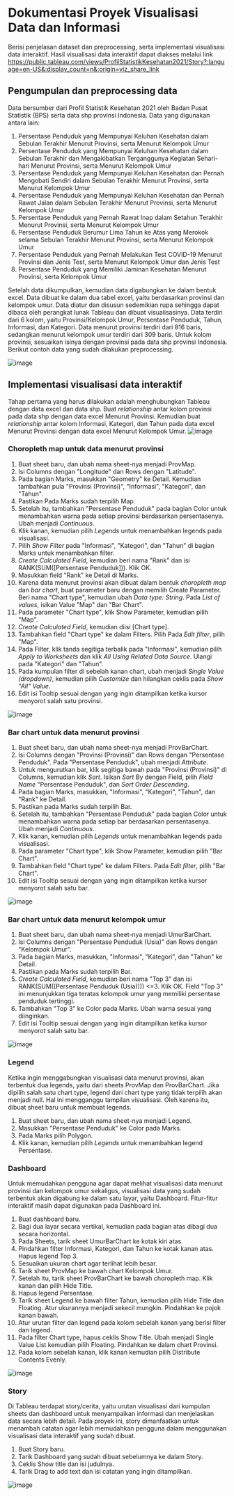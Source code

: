# Dokumentasi Proyek Visualisasi Data dan Informasi
Berisi penjelasan dataset dan preprocessing, serta implementasi visualisasi data interaktif.
Hasil visualisasi data interaktif dapat diakses melalui link 
https://public.tableau.com/views/ProfilStatistikKesehatan2021/Story?:language=en-US&:display_count=n&:origin=viz_share_link

## Pengumpulan dan preprocessing data
Data bersumber dari Profil Statistik Kesehatan 2021 oleh Badan Pusat Statistik (BPS) serta data shp provinsi Indonesia. 
Data yang digunakan antara lain:
1.	Persentase Penduduk yang Mempunyai Keluhan Kesehatan dalam Sebulan Terakhir Menurut Provinsi, serta Menurut Kelompok Umur
2.	Persentase Penduduk yang Mempunyai Keluhan Kesehatan dalam Sebulan Terakhir dan Mengakibatkan Terganggunya Kegiatan Sehari-hari Menurut Provinsi, serta Menurut Kelompok Umur
3.	Persentase Penduduk yang Mempunyai Keluhan Kesehatan dan Pernah Mengobati Sendiri dalam Sebulan Terakhir Menurut Provinsi, serta Menurut Kelompok Umur
4.	Persentase Penduduk yang Mempunyai Keluhan Kesehatan dan Pernah Rawat Jalan dalam Sebulan Terakhir Menurut Provinsi, serta Menurut Kelompok Umur
5.	Persentase Penduduk yang Pernah Rawat Inap dalam Setahun Terakhir Menurut Provinsi, serta Menurut Kelompok Umur
6.	Persentase Penduduk Berumur Lima Tahun ke Atas yang Merokok selama Sebulan Terakhir Menurut Provinsi, serta Menurut Kelompok Umur
7.	Persentase Penduduk yang Pernah Melakukan Test COVID-19 Menurut Provinsi dan Jenis Test, serta Menurut Kelompok Umur dan Jenis Test
8.	Persentase Penduduk yang Memiliki Jaminan Kesehatan Menurut Provinsi, serta Kelompok Umur

Setelah data dikumpulkan, kemudian data digabungkan ke dalam bentuk excel. Data dibuat ke dalam dua tabel excel, yaitu berdasarkan provinsi dan kelompok umur. Data diatur dan disusun sedemikian rupa sehingga dapat dibaca oleh perangkat lunak Tableau dan dibuat visualisasinya. Data terdiri dari 6 kolom, yaitu Provinsi/Kelompok Umur, Persentase Penduduk, Tahun, Informasi, dan Kategori. Data menurut provinsi terdiri dari 816 baris, sedangkan menurut kelompok umur terdiri dari 309 baris. Untuk kolom provinsi, sesuaikan isinya dengan provinsi pada data shp provinsi Indonesia. Berikut contoh data yang sudah dilakukan preprocessing.

![image](https://user-images.githubusercontent.com/107906299/174718654-8301f03a-9d1f-4f32-add2-e7f9961b0c4b.png)

## Implementasi visualisasi data interaktif
Tahap pertama yang harus dilakukan adalah menghubungkan Tableau dengan data excel dan data shp. Buat _relationship_ antar kolom provinsi pada data shp dengan data excel Menurut Provinsi. Kemudian buat _relationship_ antar kolom Informasi, Kategori, dan Tahun pada data excel Menurut Provinsi dengan data excel Menurut Kelompok Umur.
![image](https://user-images.githubusercontent.com/107906299/174726454-82123886-7baf-4749-8dbc-227f64e6f38d.png)


### Choropleth map untuk data menurut provinsi
1.  Buat sheet baru, dan ubah nama sheet-nya menjadi ProvMap.
2.  Isi Columns dengan "Longitude" dan Rows dengan "Latitude".
3.  Pada bagian Marks, masukkan "Geometry" ke Detail. Kemudian tambahkan pula "Provinsi (Provinsi)", "Informasi", "Kategori", dan "Tahun".
4.  Pastikan Pada Marks sudah terpilih Map.
5.  Setelah itu, tambahkan "Persentase Penduduk" pada bagian Color untuk menambahkan warna pada setiap provinsi berdasarkan persentasenya. Ubah menjadi _Continuous_. 
6.  Klik kanan, kemudian pilih _Legends_ untuk menambahkan legends pada visualisasi.
7.  Pilih _Show Filter_ pada "Informasi", "Kategori", dan "Tahun" di bagian Marks untuk menambahkan filter.
8.  _Create Calculated Field_, kemudian beri nama "Rank" dan isi RANK(SUM([Persentase Penduduk])). Klik OK. 
9.  Masukkan field "Rank" ke Detail di Marks.
10.  Karena data menurut provinsi akan dibuat dalam bentuk _choropleth map_ dan _bar chart_, buat parameter baru dengan memilih Create Parameter. Beri nama "Chart type", kemudian ubah _Data type: String_. Pada _List of values_, isikan Value "Map" dan "Bar Chart".
11.  Pada parameter "Chart type", klik Show Parameter, kemudian pilih "Map".
12.  _Create Calculated Field_, kemudian diisi [Chart type]. 
13.  Tambahkan field "Chart type" ke dalam Filters. Pilih Pada _Edit filter_, pilih "Map".
14.  Pada Filter, klik tanda segitiga terbalik pada "Informasi", kemudian pilih _Apply to Worksheets_ dan klik _All Using Related Data Source_. Ulangi pada "Kategori" dan "Tahun".
15.  Pada kumpulan filter di sebelah kanan chart, ubah menjadi _Single Value (dropdown)_, kemudian pilih _Customize_ dan hilangkan ceklis pada _Show "All" Value_.
16.  Edit isi Tooltip sesuai dengan yang ingin ditampilkan ketika kursor menyorot salah satu provinsi.

![image](https://user-images.githubusercontent.com/107906299/174727363-0a9a976b-72c1-4f78-9a40-92eb30f7ca01.png)


### Bar chart untuk data menurut provinsi
1.  Buat sheet baru, dan ubah nama sheet-nya menjadi ProvBarChart.
2.  Isi Columns dengan "Provinsi (Provinsi)" dan Rows dengan "Persentase Penduduk". Pada "Persentase Penduduk", ubah menjadi _Attribute_.
3.  Untuk mengurutkan bar, klik segitiga bawah pada "Provinsi (Provinsi)" di Columns, kemudian klik _Sort_. Isikan _Sort_ By dengan Field, pilih _Field Name_ "Persentase Penduduk", dan _Sort Order Descending_.
4.  Pada bagian Marks, masukkan, "Informasi", "Kategori", "Tahun", dan "Rank" ke Detail.
5.  Pastikan pada Marks sudah terpilih Bar.
6.  Setelah itu, tambahkan "Persentase Penduduk" pada bagian Color untuk menambahkan warna pada setiap bar berdasarkan persentasenya. Ubah menjadi _Continuous_.
7.  Klik kanan, kemudian pilih _Legends_ untuk menambahkan legends pada visualisasi.
8.  Pada parameter "Chart type", klik Show Parameter, kemudian pilih "Bar Chart".
9.  Tambahkan field "Chart type" ke dalam Filters. Pada _Edit filter_, pilih "Bar Chart".
10.  Edit isi Tooltip sesuai dengan yang ingin ditampilkan ketika kursor menyorot salah satu bar.

![image](https://user-images.githubusercontent.com/107906299/174726321-275f1e07-c97a-4e3c-9267-8e21765c5ee6.png)


### Bar chart untuk data menurut kelompok umur
1.  Buat sheet baru, dan ubah nama sheet-nya menjadi UmurBarChart.
2.  Isi Columns dengan "Persentase Penduduk (Usia)" dan Rows dengan "Kelompok Umur".
3.  Pada bagian Marks, masukkan, "Informasi", "Kategori", dan "Tahun" ke Detail.
4.  Pastikan pada Marks sudah terpilih Bar.
5.  _Create Calculated Field_, kemudian beri nama "Top 3" dan isi RANK(SUM([Persentase Penduduk (Usia)])) <=3. Klik OK. Field "Top 3" ini menunjukkan tiga teratas kelompok umur yang memiliki persentase penduduk tertinggi.
6.  Tambahkan "Top 3" ke Color pada Marks. Ubah warna sesuai yang diinginkan.
7.  Edit isi Tooltip sesuai dengan yang ingin ditampilkan ketika kursor menyorot salah satu bar.

![image](https://user-images.githubusercontent.com/107906299/174727303-bbdcc7a6-da06-4c1e-a11d-8d73f9feefd0.png)


### Legend
Ketika ingin menggabungkan visualisasi data menurut provinsi, akan terbentuk dua legends, yaitu dari sheets ProvMap dan ProvBarChart. Jika dipilih salah satu chart type, legend dari chart type yang tidak terpilih akan menjadi null. Hal ini mengganggu tampilan visualisasi. Oleh karena itu, dibuat sheet baru untuk membuat legends.
1.  Buat sheet baru, dan ubah nama sheet-nya menjadi Legend.
2.  Masukkan "Persentase Penduduk" ke Color pada Marks.
3.  Pada Marks pilih Polygon.
4.  Klik kanan, kemudian pilih _Legends_ untuk menambahkan legend Persentase.

### Dashboard
Untuk memudahkan pengguna agar dapat melihat visualisasi data menurut provinsi dan kelompok umur sekaligus, visualisasi data yang sudah terbentuk akan digabung ke dalam satu layar, yaitu Dashboard. Fitur-fitur interaktif masih dapat digunakan pada Dashboard ini. 
1.  Buat dashboard baru.
2.  Bagi dua layar secara vertikal, kemudian pada bagian atas dibagi dua secara horizontal.
3.  Pada Sheets, tarik sheet UmurBarChart ke kotak kiri atas.
4.  Pindahkan filter Informasi, Kategori, dan Tahun ke kotak kanan atas. Hapus legend Top 3.
5.  Sesuaikan ukuran chart agar terlihat lebih besar.
6.  Tarik sheet ProvMap ke bawah chart Kelompok Umur.
7.  Setelah itu, tarik sheet ProvBarChart ke bawah choropleth map. Klik kanan dan pilih Hide Title.
8.  Hapus legend Persentase. 
9.  Tarik sheet Legend ke bawah filter Tahun, kemudian pilih Hide Title dan Floating. Atur ukurannya menjadi sekecil mungkin. Pindahkan ke pojok kanan bawah.
10.  Atur urutan filter dan legend pada kolom sebelah kanan yang berisi filter dan legend.
11.  Pada filter Chart type, hapus ceklis Show Title. Ubah menjadi Single Value List kemudian pilih Floating. Pindahkan ke dalam chart Provinsi.
12.  Pada kolom sebelah kanan, klik kanan kemudian pilih Distribute Contents Evenly.

![image](https://user-images.githubusercontent.com/107906299/174732559-af21e37d-8b71-4f85-bc17-d70d7f98d145.png)


### Story
Di Tableau terdapat story/cerita, yaitu urutan visualisasi dari kumpulan sheets dan dashboard untuk menyampaikan informasi dan menjelaskan data secara lebih detail. Pada proyek ini, story dimanfaatkan untuk menambah catatan agar lebih memudahkan pengguna dalam menggunakan visualisasi data interaktif yang sudah dibuat. 
1.  Buat Story baru.
2.  Tarik Dashboard yang sudah dibuat sebelumnya ke dalam Story.
3.  Ceklis Show title dan isi judulnya.
4.  Tarik Drag to add text dan isi catatan yang ingin ditampilkan.

![image](https://user-images.githubusercontent.com/107906299/174733243-425201ea-2610-4e32-8987-68eae919edf7.png)

